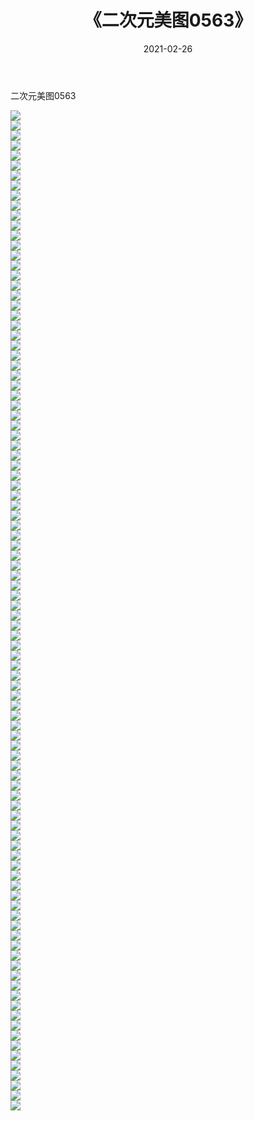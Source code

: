 ﻿---
layout: post
title:  《二次元美图0563》
date:   2021-02-26
img: http://imgx.orgx.ga/二次元/2021/二次元美图0563/000.jpg
categories: [美女, 清纯, 唯美]
---

二次元美图0563

 ![](http://imgx.orgx.ga/二次元/2021/二次元美图0563/001.jpg) <br>![](http://imgx.orgx.ga/二次元/2021/二次元美图0563/002.jpg) <br>![](http://imgx.orgx.ga/二次元/2021/二次元美图0563/003.jpg) <br>![](http://imgx.orgx.ga/二次元/2021/二次元美图0563/004.jpg) <br>![](http://imgx.orgx.ga/二次元/2021/二次元美图0563/005.jpg) <br>![](http://imgx.orgx.ga/二次元/2021/二次元美图0563/006.jpg) <br>![](http://imgx.orgx.ga/二次元/2021/二次元美图0563/007.jpg) <br>![](http://imgx.orgx.ga/二次元/2021/二次元美图0563/008.jpg) <br>![](http://imgx.orgx.ga/二次元/2021/二次元美图0563/009.jpg) <br>![](http://imgx.orgx.ga/二次元/2021/二次元美图0563/010.jpg) <br>![](http://imgx.orgx.ga/二次元/2021/二次元美图0563/011.jpg) <br>![](http://imgx.orgx.ga/二次元/2021/二次元美图0563/012.jpg) <br>![](http://imgx.orgx.ga/二次元/2021/二次元美图0563/013.jpg) <br>![](http://imgx.orgx.ga/二次元/2021/二次元美图0563/014.jpg) <br>![](http://imgx.orgx.ga/二次元/2021/二次元美图0563/015.jpg) <br>![](http://imgx.orgx.ga/二次元/2021/二次元美图0563/016.jpg) <br>![](http://imgx.orgx.ga/二次元/2021/二次元美图0563/017.jpg) <br>![](http://imgx.orgx.ga/二次元/2021/二次元美图0563/018.jpg) <br>![](http://imgx.orgx.ga/二次元/2021/二次元美图0563/019.jpg) <br>![](http://imgx.orgx.ga/二次元/2021/二次元美图0563/020.jpg) <br>![](http://imgx.orgx.ga/二次元/2021/二次元美图0563/021.jpg) <br>![](http://imgx.orgx.ga/二次元/2021/二次元美图0563/022.jpg) <br>![](http://imgx.orgx.ga/二次元/2021/二次元美图0563/023.jpg) <br>![](http://imgx.orgx.ga/二次元/2021/二次元美图0563/024.jpg) <br>![](http://imgx.orgx.ga/二次元/2021/二次元美图0563/025.jpg) <br>![](http://imgx.orgx.ga/二次元/2021/二次元美图0563/026.jpg) <br>![](http://imgx.orgx.ga/二次元/2021/二次元美图0563/027.jpg) <br>![](http://imgx.orgx.ga/二次元/2021/二次元美图0563/028.jpg) <br>![](http://imgx.orgx.ga/二次元/2021/二次元美图0563/029.jpg) <br>![](http://imgx.orgx.ga/二次元/2021/二次元美图0563/030.jpg) <br>![](http://imgx.orgx.ga/二次元/2021/二次元美图0563/031.jpg) <br>![](http://imgx.orgx.ga/二次元/2021/二次元美图0563/032.jpg) <br>![](http://imgx.orgx.ga/二次元/2021/二次元美图0563/033.jpg) <br>![](http://imgx.orgx.ga/二次元/2021/二次元美图0563/034.jpg) <br>![](http://imgx.orgx.ga/二次元/2021/二次元美图0563/035.jpg) <br>![](http://imgx.orgx.ga/二次元/2021/二次元美图0563/036.jpg) <br>![](http://imgx.orgx.ga/二次元/2021/二次元美图0563/037.jpg) <br>![](http://imgx.orgx.ga/二次元/2021/二次元美图0563/038.jpg) <br>![](http://imgx.orgx.ga/二次元/2021/二次元美图0563/039.jpg) <br>![](http://imgx.orgx.ga/二次元/2021/二次元美图0563/040.jpg) <br>![](http://imgx.orgx.ga/二次元/2021/二次元美图0563/041.jpg) <br>![](http://imgx.orgx.ga/二次元/2021/二次元美图0563/042.jpg) <br>![](http://imgx.orgx.ga/二次元/2021/二次元美图0563/043.jpg) <br>![](http://imgx.orgx.ga/二次元/2021/二次元美图0563/044.jpg) <br>![](http://imgx.orgx.ga/二次元/2021/二次元美图0563/045.jpg) <br>![](http://imgx.orgx.ga/二次元/2021/二次元美图0563/046.jpg) <br>![](http://imgx.orgx.ga/二次元/2021/二次元美图0563/047.jpg) <br>![](http://imgx.orgx.ga/二次元/2021/二次元美图0563/048.jpg) <br>![](http://imgx.orgx.ga/二次元/2021/二次元美图0563/049.jpg) <br>![](http://imgx.orgx.ga/二次元/2021/二次元美图0563/050.jpg) <br>![](http://imgx.orgx.ga/二次元/2021/二次元美图0563/051.jpg) <br>![](http://imgx.orgx.ga/二次元/2021/二次元美图0563/052.jpg) <br>![](http://imgx.orgx.ga/二次元/2021/二次元美图0563/053.jpg) <br>![](http://imgx.orgx.ga/二次元/2021/二次元美图0563/054.jpg) <br>![](http://imgx.orgx.ga/二次元/2021/二次元美图0563/055.jpg) <br>![](http://imgx.orgx.ga/二次元/2021/二次元美图0563/056.jpg) <br>![](http://imgx.orgx.ga/二次元/2021/二次元美图0563/057.jpg) <br>![](http://imgx.orgx.ga/二次元/2021/二次元美图0563/058.jpg) <br>![](http://imgx.orgx.ga/二次元/2021/二次元美图0563/059.jpg) <br>![](http://imgx.orgx.ga/二次元/2021/二次元美图0563/060.jpg) <br>![](http://imgx.orgx.ga/二次元/2021/二次元美图0563/061.jpg) <br>![](http://imgx.orgx.ga/二次元/2021/二次元美图0563/062.jpg) <br>![](http://imgx.orgx.ga/二次元/2021/二次元美图0563/063.jpg) <br>![](http://imgx.orgx.ga/二次元/2021/二次元美图0563/064.jpg) <br>![](http://imgx.orgx.ga/二次元/2021/二次元美图0563/065.jpg) <br>![](http://imgx.orgx.ga/二次元/2021/二次元美图0563/066.jpg) <br>![](http://imgx.orgx.ga/二次元/2021/二次元美图0563/067.jpg) <br>![](http://imgx.orgx.ga/二次元/2021/二次元美图0563/068.jpg) <br>![](http://imgx.orgx.ga/二次元/2021/二次元美图0563/069.jpg) <br>![](http://imgx.orgx.ga/二次元/2021/二次元美图0563/070.jpg) <br>![](http://imgx.orgx.ga/二次元/2021/二次元美图0563/071.jpg) <br>![](http://imgx.orgx.ga/二次元/2021/二次元美图0563/072.jpg) <br>![](http://imgx.orgx.ga/二次元/2021/二次元美图0563/073.jpg) <br>![](http://imgx.orgx.ga/二次元/2021/二次元美图0563/074.jpg) <br>![](http://imgx.orgx.ga/二次元/2021/二次元美图0563/075.jpg) <br>![](http://imgx.orgx.ga/二次元/2021/二次元美图0563/076.jpg) <br>![](http://imgx.orgx.ga/二次元/2021/二次元美图0563/077.jpg) <br>![](http://imgx.orgx.ga/二次元/2021/二次元美图0563/078.jpg) <br>![](http://imgx.orgx.ga/二次元/2021/二次元美图0563/079.jpg) <br>![](http://imgx.orgx.ga/二次元/2021/二次元美图0563/080.jpg) <br>![](http://imgx.orgx.ga/二次元/2021/二次元美图0563/081.jpg) <br>![](http://imgx.orgx.ga/二次元/2021/二次元美图0563/082.jpg) <br>![](http://imgx.orgx.ga/二次元/2021/二次元美图0563/083.jpg) <br>![](http://imgx.orgx.ga/二次元/2021/二次元美图0563/084.jpg) <br>![](http://imgx.orgx.ga/二次元/2021/二次元美图0563/085.jpg) <br>![](http://imgx.orgx.ga/二次元/2021/二次元美图0563/086.jpg) <br>![](http://imgx.orgx.ga/二次元/2021/二次元美图0563/087.jpg) <br>![](http://imgx.orgx.ga/二次元/2021/二次元美图0563/088.jpg) <br>![](http://imgx.orgx.ga/二次元/2021/二次元美图0563/089.jpg) <br>![](http://imgx.orgx.ga/二次元/2021/二次元美图0563/090.jpg) <br>![](http://imgx.orgx.ga/二次元/2021/二次元美图0563/091.jpg) <br>![](http://imgx.orgx.ga/二次元/2021/二次元美图0563/092.jpg) <br>![](http://imgx.orgx.ga/二次元/2021/二次元美图0563/093.jpg) <br>![](http://imgx.orgx.ga/二次元/2021/二次元美图0563/094.jpg) <br>![](http://imgx.orgx.ga/二次元/2021/二次元美图0563/095.jpg) <br>![](http://imgx.orgx.ga/二次元/2021/二次元美图0563/096.jpg) <br>![](http://imgx.orgx.ga/二次元/2021/二次元美图0563/097.jpg) <br>![](http://imgx.orgx.ga/二次元/2021/二次元美图0563/098.jpg) <br>![](http://imgx.orgx.ga/二次元/2021/二次元美图0563/099.jpg) <br>![](http://imgx.orgx.ga/二次元/2021/二次元美图0563/100.jpg) <br>